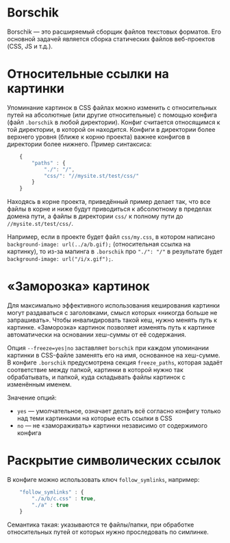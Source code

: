 # Borschik

Borschik — это расширяемый сборщик файлов текстовых форматов.
Его основной задачей является сборка статических файлов веб-проектов (CSS, JS
и т.д.).

# Относительные ссылки на картинки

Упоминание картинок в CSS файлах можно изменить с относительных путей на
абсолютные (или другие относительные) с помощью конфига (файл `.borschik`
в любой директории). Конфиг считается относящимся к той директории, в которой
он находится. Конфиги в директории более верхнего уровня (ближе к корню
проекта) важнее конфигов в директории более нижнего. Пример синтаксиса:

```js
    {
        "paths" : {
            "./": "/",
            "css/": "//mysite.st/test/css/"
        }
    }
```

Находяcь в корне проекта, приведённый пример делает так, что все файлы в
корне и ниже будут приводиться к абсолютному в пределах домена пути, а файлы
в директории `css/` к полному пути до `//mysite.st/test/css/`.

Например, если в проекте будет файл `css/my.css`, в котором написано
`background-image: url(../a/b.gif);` (относительная ссылка на картинку), то
из-за мапинга в `.borschik` про `"./": "/"` в результате будет
`background-image: url("/i/x.gif");`.

# «Заморозка» картинок

Для максимально эффективного использования кеширования картинки могут раздаваться
с заголовками, смысл которых «никогда больше не запрашивать». Чтобы инвалидировать
такой кеш, нужно менять путь к картинке. «Заморозка» картинок позволяет изменять
путь к картинке автоматически на основании хеш-суммы от её содержания.

Опция `--freeze=yes|no` заставляет `borschik` при каждом упоминании картинки в
CSS-файле заменять его на имя, основанное на хеш-сумме. В конфиге `.borschik`
предусмотрена секция `freeze_paths`, которая задаёт соответствие между папкой,
картинки в которой нужно так обрабатывать, и папкой, куда складывать файлы
картинок с изменённым именем.

Значение опций:

* `yes` — умолчательное, означает делать всё согласно конфигу только над теми
картинками на которые есть ссылки в CSS
* `no` — не «замораживать» картинки независимо от содержимого конфига

# Раскрытие символических ссылок  

В конфиге можно использовать ключ `follow_symlinks`, например:

```js
    "follow_symlinks" : {
        "./a/b/c.css" : true,
        "./a" : true
    }
```

Семантика такая: указываются те файлы/папки, при обработке относительных путей
от которых нужно проследовать по симлинке.
